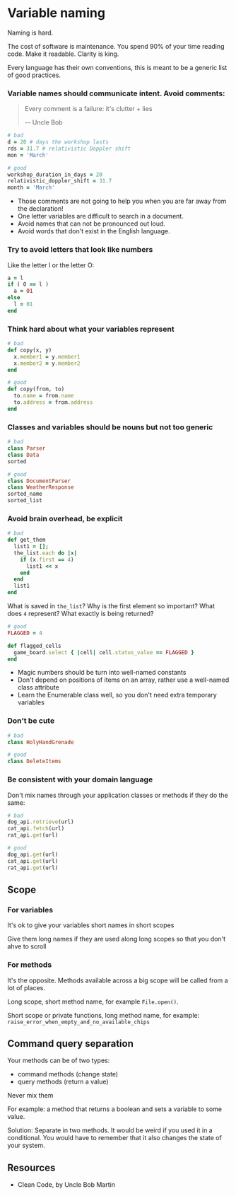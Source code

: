 # Variable naming

Naming is hard.

The cost of software is maintenance. You spend 90% of your time reading code. Make it readable. Clarity is king.

Every language has their own conventions, this is meant to be a generic list of good practices.



### Variable names should communicate intent. Avoid comments:

> Every comment is a failure:
> it's clutter + lies
>
> -- Uncle Bob

```ruby
# bad
d = 20 # days the workshop lasts
rds = 31.7 # relativistic Doppler shift
mon = 'March'

# good
workshop_duration_in_days = 20
relativistic_doppler_shift = 31.7
month = 'March'
```

* Those comments are not going to help you when you are far away from the declaration!
* One letter variables are difficult to search in a document.
* Avoid names that can not be pronounced out loud.
* Avoid words that don't exist in the English language.



### Try to avoid letters that look like numbers

Like the letter l or the letter O:

```ruby
a = l
if ( O == l )
  a = O1
else
  l = 01
end
```



### Think hard about what your variables represent

```ruby
# bad
def copy(x, y)
  x.member1 = y.member1
  x.member2 = y.member2
end

# good
def copy(from, to)
  to.name = from.name
  to.address = from.address
end
```


### Classes and variables should be nouns but not too generic

```ruby
# bad
class Parser
class Data
sorted

# good
class DocumentParser
class WeatherResponse
sorted_name
sorted_list
```


### Avoid brain overhead, be explicit


```ruby
# bad
def get_them
  list1 = [];
  the_list.each do |x|
    if (x.first == 4)
      list1 << x
    end
  end
  list1
end
```

What is saved in `the_list`? Why is the first element so important? What does `4` represent? What exactly is being returned?

```ruby
# good
FLAGGED = 4

def flagged_cells
  game_board.select { |cell| cell.status_value == FLAGGED }
end
```

* Magic numbers should be turn into well-named constants
* Don't depend on positions of items on an array, rather use a well-named class attribute
* Learn the Enumerable class well, so you don't need extra temporary variables



### Don't be cute

```ruby
# bad
class HolyHandGrenade

# good
class DeleteItems
```



### Be consistent with your domain language

Don't mix names through your application classes or methods if they do the same:

```ruby
# bad
dog_api.retrieve(url)
cat_api.fetch(url)
rat_api.get(url)

# good
dog_api.get(url)
cat_api.get(url)
rat_api.get(url)
```

## Scope

### For variables

It's ok to give your variables short names in short scopes

Give them long names if they are used along long scopes so that you don't ahve to scroll

### For methods

It's the opposite. Methods available across a big scope will be called from a lot of places.

Long scope, short method name, for example `File.open()`.

Short scope or private functions, long method name, for example: `raise_error_when_empty_and_no_available_chips`


## Command query separation

Your methods can be of two types:

* command methods (change state)
* query methods (return a value)

Never mix them

For example: a method that returns a boolean and sets a variable to some value.

Solution: Separate in two methods. It would be weird if you used it in a conditional. You would have to remember that it also changes the state of your system.


## Resources
* Clean Code, by Uncle Bob Martin
